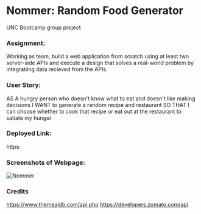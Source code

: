 # Nommer: Random Food Generator 

UNC Bootcamp group project

### Assignment:

Working as team, build a web application from scratch using at least two server-side APIs and execute a design that solves a real-world problem by integratiing data recieved from the APIs. 

### User Story:

AS A hungry person who doesn't know what to eat and doesn't like making decisions 
I WANT to generate a random recipe and restaurant 
SO THAT I can choose whether to cook that recipe or eat out at the restaurant to satiate my hunger

### Deployed Link:

https:

### Screenshots of Webpage: 

![Nommer](/assets/images/)

### Credits

https://www.themealdb.com/api.php
https://developers.zomato.com/api
